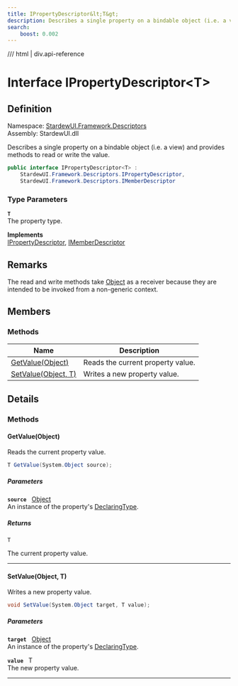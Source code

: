 ```yaml
---
title: IPropertyDescriptor&lt;T&gt;
description: Describes a single property on a bindable object (i.e. a view) and provides methods to read or write the value.
search:
    boost: 0.002
---
```


<link rel="stylesheet" href="/StardewUI/stylesheets/reference.css" />

/// html | div.api-reference

# Interface IPropertyDescriptor&lt;T&gt;

## Definition

<div class="api-definition" markdown>

Namespace: [StardewUI.Framework.Descriptors](index.md)  
Assembly: StardewUI.dll  

</div>

Describes a single property on a bindable object (i.e. a view) and provides methods to read or write the value.

```cs
public interface IPropertyDescriptor<T> : 
    StardewUI.Framework.Descriptors.IPropertyDescriptor, 
    StardewUI.Framework.Descriptors.IMemberDescriptor
```

### Type Parameters

**`T`**  
The property type.


**Implements**  
[IPropertyDescriptor](ipropertydescriptor.md), [IMemberDescriptor](imemberdescriptor.md)

## Remarks

The read and write methods take [Object](https://learn.microsoft.com/en-us/dotnet/api/system.object) as a receiver because they are intended to be invoked from a non-generic context.

## Members

### Methods

 | Name | Description |
| --- | --- |
| [GetValue(Object)](#getvalueobject) | Reads the current property value. | 
| [SetValue(Object, T)](#setvalueobject-t) | Writes a new property value. | 

## Details

### Methods

#### GetValue(Object)

Reads the current property value.

```cs
T GetValue(System.Object source);
```

##### Parameters

**`source`** &nbsp; [Object](https://learn.microsoft.com/en-us/dotnet/api/system.object)  
An instance of the property's [DeclaringType](imemberdescriptor.md#declaringtype).

##### Returns

`T`

  The current property value.

-----

#### SetValue(Object, T)

Writes a new property value.

```cs
void SetValue(System.Object target, T value);
```

##### Parameters

**`target`** &nbsp; [Object](https://learn.microsoft.com/en-us/dotnet/api/system.object)  
An instance of the property's [DeclaringType](imemberdescriptor.md#declaringtype).

**`value`** &nbsp; T  
The new property value.

-----

